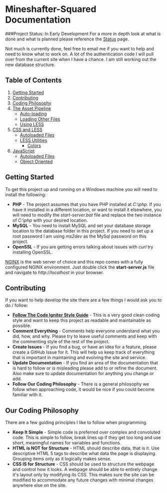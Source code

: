 Mineshafter-Squared Documentation
=================================

###Project Status: In Early Development
For a more in depth look at what is done and what is planned please reference the [Status](Mineshafter-Squared-Web/blob/master/docs/Status.md) page.

Not much is currently done, feel free to email me if you want to help and need to know what to work on.  A lot of the authentication code I will pull
over from the current site when I have a chance.  I am still working out the new database structure.

Table of Contents
------------------
1.  [Getting Started](#getting-started)
2.  [Contributing](#contributing)
3.  [Coding Philosophy](#our-coding-philosophy)
4.  [The Asset Pipeline](Mineshafter-Squared-Web/blob/master/docs/Assets.md)
    *   [Auto-loading](Mineshafter-Squared-Web/blob/master/docs/Assets.md#what-is-auto-loaded)
    *   [Loading Other Files](Mineshafter-Squared-Web/blob/master/docs/Assets.md#how-to-load-other-files)
    *   [Using LESS](Mineshafter-Squared-Web/blob/master/docs/Assets.md#you-can-use-less)
5.  [CSS and LESS](Mineshafter-Squared-Web/blob/master/docs/CSS.md)
    *   [Autoloaded Files](Mineshafter-Squared-Web/blob/master/docs/CSS.md#auto-loaded-files)
    *   [LESS Utilities](Mineshafter-Squared-Web/blob/master/docs/CSS.md#specific-less-utilities)
        *   [Colors](Mineshafter-Squared-Web/blob/master/docs/CSS.md#colors-colorsless)
6.  [JavaScript](Mineshafter-Squared-Web/blob/master/docs/JavaScript.md)
    *   [Autoloaded Files](Mineshafter-Squared-Web/blob/master/docs/JavaScript.md#auto-loaded-files)
    *   [Object Oriented](Mineshafter-Squared-Web/blob/master/docs/JavaScript.md#object-oriented-javascript)

Getting Started
---------------
To get this project up and running on a Windows machine you will need to install the following:
*   __PHP__ - The project assumes that you have PHP installed at _C:\php_. If you have it installed in a different location, or want to install it elsewhere, you will need to modify the _start-server.bat_ file and replace the two instance of _C:\php_ with your desired location.
*   __MySQL__ - You need to install MySQL and set your database storage location to the database folder in this project.  If you need to set up a root password I am using _ms2dev_ as the MySql password on this project.
*   __OpenSSL__ - If you are getting errors talking about issues with _curl_ try installing OpenSSL.

[NGINX](http://www.nginx.org/) is the web server of choice and this repo comes with a fully configured NGINX environment. Just double click the **start-server.js** file and navigate to _http://localhost_ in your browser.

Contributing
------------
If you want to help develop the site there are a few things I would ask you to do / follow:
*   __[Follow The Code Igniter Style Guide](http://ellislab.com/codeigniter/user-guide/general/styleguide.html)__ - This is a very good clean coding style and want to keep this project as readable and maintainable as possible.
*   __Comment Everything__ - Comments help everyone understand what you did, how, and why.  Please try to leave useful comments and keep with the commenting style of the rest of the project.
*   __Create Issues__ - If you find a bug, or have an idea for a feature, please create a GitHub Issue for it.  This will help us keep track of everything that is important in maintaining and evolving the site and service.
*   __Update Documentation__ - If you find an area of the documentation that is hard to follow or is misleading please add to or refine the document.  Also make sure to update documentation for anything you change or add.
*   __Follow Our Coding Philosophy__ - There is a general philosophy we follow when approaching code, it would be nice if you could become familiar with it.

Our Coding Philosophy
---------------------
There are a few guiding principles I like to follow when programming.
*   __Keep It Simple__ - Simple code is preferred over complex and convoluted code.  This is simple to follow, break lines up if they get too long and use short, meaningful names for variables and functions.
*   __HTML is NOT for Structure__ - HTML should describe data, that is it.  Use descriptive HTML 5 tags to describe what data the page is displaying.  Grouping items only as it logically makes sense.
*   __CSS IS for Structure__ - CSS should be used to structure the webpage and control how it looks.  A webpage should be able to entirely change it's layout only by modifying its CSS.  This makes sure the site can be modified to accommodate any future changes with minimal changes anywhere else on the site.